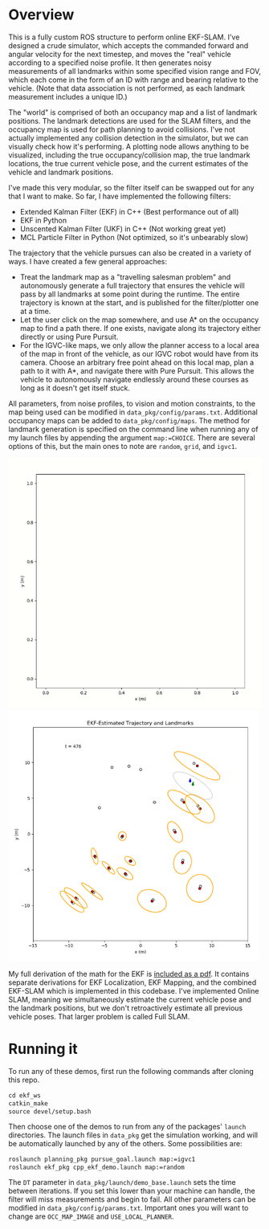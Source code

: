 # Overview

This is a fully custom ROS structure to perform online EKF-SLAM. I've designed a crude simulator, which accepts the commanded forward and angular velocity for the next timestep, and moves the "real" vehicle according to a specified noise profile. It then generates noisy measurements of all landmarks within some specified vision range and FOV, which each come in the form of an ID with range and bearing relative to the vehicle. (Note that data association is not performed, as each landmark measurement includes a unique ID.) 

The "world" is comprised of both an occupancy map and a list of landmark positions. The landmark detections are used for the SLAM filters, and the occupancy map is used for path planning to avoid collisions. I've not actually implemented any collision detection in the simulator, but we can visually check how it's performing. A plotting node allows anything to be visualized, including the true occupancy/collision map, the true landmark locations, the true current vehicle pose, and the current estimates of the vehicle and landmark positions.

I've made this very modular, so the filter itself can be swapped out for any that I want to make. So far, I have implemented the following filters:
 - Extended Kalman Filter (EKF) in C++ (Best performance out of all)
 - EKF in Python
 - Unscented Kalman Filter (UKF) in C++ (Not working great yet)
 - MCL Particle Filter in Python (Not optimized, so it's unbearably slow)

The trajectory that the vehicle pursues can also be created in a variety of ways. I have created a few general approaches:
 - Treat the landmark map as a "travelling salesman problem" and autonomously generate a full trajectory that ensures the vehicle will pass by all landmarks at some point during the runtime. The entire trajectory is known at the start, and is published for the filter/plotter one at a time.
 - Let the user click on the map somewhere, and use A* on the occupancy map to find a path there. If one exists, navigate along its trajectory either directly or using Pure Pursuit. 
 - For the IGVC-like maps, we only allow the planner access to a local area of the map in front of the vehicle, as our IGVC robot would have from its camera. Choose an arbitrary free point ahead on this local map, plan a path to it with A*, and navigate there with Pure Pursuit. This allows the vehicle to autonomously navigate endlessly around these courses as long as it doesn't get itself stuck.

All parameters, from noise profiles, to vision and motion constraints, to the map being used can be modified in `data_pkg/config/params.txt`. Additional occupancy maps can be added to `data_pkg/config/maps`. The method for landmark generation is specified on the command line when running any of my launch files by appending the argument `map:=CHOICE`. There are several options of this, but the main ones to note are `random`, `grid`, and `igvc1`.


<p float="center">
  <img src=images/igvc1_demo.gif height="500" />
  <img src=images/ekf_rand_demo.png height="500" />
</p>

My full derivation of the math for the EKF is [included as a pdf](docs/EKF_SLAM_Derivation.pdf). It contains separate derivations for EKF Localization, EKF Mapping, and the combined EKF-SLAM which is implemented in this codebase. I've implemented Online SLAM, meaning we simultaneously estimate the current vehicle pose and the landmark positions, but we don't retroactively estimate all previous vehicle poses. That larger problem is called Full SLAM.

# Running it
To run any of these demos, first run the following commands after cloning this repo.

    cd ekf_ws
    catkin_make
    source devel/setup.bash

Then choose one of the demos to run from any of the packages' `launch` directories. The launch files in `data_pkg` get the simulation working, and will be automatically launched by any of the others. Some possibilities are:

    roslaunch planning_pkg pursue_goal.launch map:=igvc1
    roslaunch ekf_pkg cpp_ekf_demo.launch map:=random


The `DT` parameter in `data_pkg/launch/demo_base.launch` sets the time between iterations. If you set this lower than your machine can handle, the filter will miss measurements and begin to fail. All other parameters can be modified in `data_pkg/config/params.txt`. Important ones you will want to change are `OCC_MAP_IMAGE` and `USE_LOCAL_PLANNER`.

